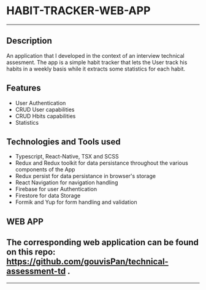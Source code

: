 # HABIT-TRACKER-WEB-APP

---
## Description 
An application that I developed in the context of an interview technical assesment. The app is a simple habit tracker that lets the User track his habits in a weekly basis while it extracts some statistics for each habit.

## Features
- User Authentication 
- CRUD User capabilities
- CRUD Hbits capabilities
- Statistics 


## Technologies and Tools used
- Typescript, React-Native, TSX and SCSS 
- Redux and Redux toolkit for data persistance throughout the various components of the App
- Redux persist for data persistance in browser's storage
- React Navigation for  navigation handling
- Firebase for user Authentication
- Firestore for data Storage
- Formik and Yup for form handling and validation

## WEB APP
The corresponding web application can be found on this repo: https://github.com/gouvisPan/technical-assessment-td .
---
---
